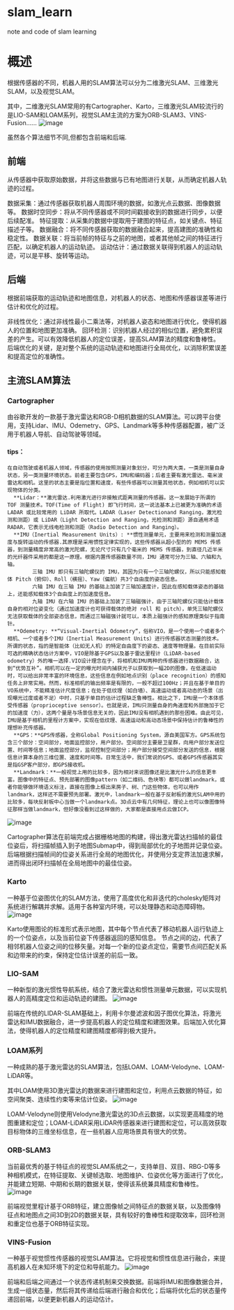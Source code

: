 # slam_learn
note and code of slam learning



# 概述
根据传感器的不同，机器人用的SLAM算法可以分为二维激光SLAM、三维激光SLAM，以及视觉SLAM。

其中，二维激光SLAM常用的有Cartographer、Karto，三维激光SLAM较流行的是LIO-SAM和LOAM系列，视觉SLAM主流的方案为ORB-SLAM3、VINS-Fusion……
![image](https://github.com/wangdada-love/slam_learn/assets/80090934/2db417d7-178f-4419-897a-7595713b6dd4)

虽然各个算法细节不同,但都包含前端和后端.
## 前端
从传感器中获取原始数据，并将这些数据与已有地图进行关联，从而确定机器人轨迹的过程。

数据采集：通过传感器获取机器人周围环境的数据，如激光点云数据、图像数据等。
数据时空同步：将从不同传感器或不同时间戳接收到的数据进行同步，以便后续配准。
特征提取：从采集的数据中提取用于建图的特征点，如关键点、特征描述子等。
数据融合：将不同传感器获取的数据融合起来，提高建图的准确性和稳定性。
数据关联：将当前帧的特征与之前的地图，或者其他帧之间的特征进行匹配，以确定机器人的运动轨迹。
运动估计：通过数据关联得到机器人的运动轨迹，可以是平移、旋转等运动。

## 后端
根据前端获取的运动轨迹和地图信息，对机器人的状态、地图和传感器误差等进行估计和优化的过程。

非线性优化：通过非线性最小二乘法等，对机器人姿态和地图进行优化，使得机器人的位置和地图更加准确。
回环检测：识别机器人经过的相似位置，避免累积误差的产生。可以有效降低机器人的定位误差，提高SLAM算法的精度和鲁棒性。
后端优化的关键，是对整个系统的运动轨迹和地图进行全局优化，以消除积累误差和提高定位的准确性。

## 主流SLAM算法
### Cartographer
由谷歌开发的一款基于激光雷达和RGB-D相机数据的SLAM算法。可以跨平台使用，支持Lidar、IMU、Odemetry、GPS、Landmark等多种传感器配置，被广泛用于机器人导航、自动驾驶等领域。

#### tips：
```text
在自动驾驶或者机器人领域，传感器的使用按照测量对象划分，可分为两大类，一类是测量自身状态，另一类测量环境状态。前者主要包含GPS，IMU和编码器；后者主要有激光雷达、毫米波雷达和相机。这里的状态主要是指位置和速度，有些传感器可以测量其他状态，例如相机可以实现物体的分类。
  **Lidar：**激光雷达.利用激光进行非接触式距离测量的传感器。这一发展始于所谓的 TOF 测量技术。TOF(Time of Flight) 即飞行时间，这一说法基本上已被更为准确的术语 LADAR 或比较常用的 LiDAR 所取代。LADAR（Laser Detectionand Ranging，激光检测和测距）或 LiDAR（Light Detection and Ranging，光检测和测距）源自通用术语 RADAR，它表示无线电检测和测距（Radio Detection and Ranging）。
  **IMU（Inertial Measurement Units）: **惯性测量单元，主要用来检测和测量加速度与旋转运动的传感器.其原理是采用惯性定律实现的，这些传感器从超小型的的 MEMS 传感器，到测量精度非常高的激光陀螺，无论尺寸只有几个毫米的 MEMS 传感器，到直径几近半米的光纤器件采用的都是这一原理。根据内置传感器数量不同，IMU 通常可分为三轴、六轴和九轴。
        三轴 IMU 即只有三轴陀螺仪的 IMU，其因为只有一个三轴陀螺仪，所以只能感知载体 Pitch（俯仰）、Roll（横摇）、Yaw（偏航）共3个自由度的姿态信息。
        六轴 IMU 在三轴 IMU 的基础上加装了三轴加速度计，因此在感知载体姿态的基础上，还能感知载体3个自由度上的加速度信息。
        九轴 IMU 在六轴 IMU 的基础上加装了三轴磁强计，由于三轴陀螺仪只能估计载体自身的相对位姿变化（通过加速度计也可获得载体的绝对 roll 和 pitch），单凭三轴陀螺仪无法获取载体的全部姿态信息，而通过三轴磁强计就可以，本质上磁强计的感知原理类似于指南针。
  **Odemetry: **“Visual-Inertial Odometry“，俗称VIO，是一个使用一个或者多个相机、一个或者多个IMU（Inertial Measurement Units）进行传感器状态测量的技术。所谓的状态，指的是智能体（比如无人机）的特定自由度下的姿态、速度等物理量。在目前实际可选的精确状态估计方案中，VIO是除基于GPS以及基于雷达里程计（LiDAR-based odometry）外的唯一选择.VIO设计理念在于，将相机和IMU两种的传感器进行数据融合，达到“优势互补”。相机可以在一定的曝光时间内捕获光子以获取到一幅2D的图像，在低速运动时，可以给出非常丰富的环境信息，这些信息在例如地点识别（place recognition）的感知任务上非常实用。然而，标准相机的输出频率是有限的，一般不超过100Hz；并且在基于单目的VO系统中，不能精准估计尺度信息；在处于低纹理（如白墙）、高速运动或者高动态的场景（出现曝光过度或者不足）中时，只基于单目的估计过程缺乏鲁棒性。相比之下，IMU是一个本体感受传感器（proprioceptive sensor）。也就是说，IMU只测量自身的角速度和外部施加于它的加速度（力），这两个量是与场景信息无关的，因此IMU没有相机遇到的那些困难。由此可见，IMU是基于相机的里程计方案中，实现在低纹理、高速运动和高动态场景中保持估计的鲁棒性的理想补充传感器。
  **GPS：**GPS传感器，全称Global Positioning System，源自美国军方。GPS系统包含三个部分：空间部分，地面监控部分，用户部分。空间部分主要是卫星群，向用户部分发送位置、时间等信息；地面监控部分，监视控制空间部分；用户部分接受空间部分发送的信息，根据信息计算本身的三维位置、速度和时间等。日常生活中，我们常说的GPS、或者GPS传感器其实是指GSP客户部分，即GPS接收机。
  **Landmark：**一般视觉上用的比较多，因为相对来说图像还是比激光什么的信息更丰富。图像中的特征点、预先部署的图像pattern（如二维码、色块等）都可以做landmark，或者你能够做环境语义标注，直接在图像上框出来房子、树、门这些物体，也可以用作landmark，这样还不需要预先部署。激光中，landmark一般在基于反射板的激光SLAM中用的比较多，每块反射板中心当做一个landmark点。3D点云中有几何特征，理论上也可以像图像特征那样当做landmark，但好像没看到过这样做的，大家都是直接用点云做ICP。
```

![image](https://github.com/wangdada-love/slam_learn/assets/80090934/059cc363-363e-485f-85b4-b5b24a039953)

Cartographer算法在前端完成占据栅格地图的构建，得出激光雷达扫描帧的最佳位姿后，将扫描帧插入到子地图Submap中，得到局部优化的子地图并记录位姿。
后端根据扫描帧间的位姿关系进行全局的地图优化，并使用分支定界法加速求解，进而得出闭环扫描帧在全局地图中的最佳位姿。

### Karto
一种基于位姿图优化的SLAM方法，使用了高度优化和非迭代的cholesky矩阵对系统进行解耦并求解。适用于各种室内环境，可以处理静态和动态障碍物。
![image](https://github.com/wangdada-love/slam_learn/assets/80090934/ccd2f7fb-b277-4bd5-9259-b87820b460c8)

Karto使用图论的标准形式表示地图，其中每个节点代表了移动机器人运行轨迹上的一个位姿点，以及当前位姿下传感器返回的感知信息。
节点之间的边，代表了相邻机器人位姿之间的位移矢量。对每一个新的位姿点定位，需要节点间匹配关系和边带来的约束，保持定位估计误差的前后一致。

### LIO-SAM
一种新型的激光惯性导航系统，结合了激光雷达和惯性测量单元数据，可以实现机器人的高精度定位和运动轨迹的建图。
![image](https://github.com/wangdada-love/slam_learn/assets/80090934/90624254-6d26-4f21-998a-bad87cf6d17b)

前端在传统的LIDAR-SLAM基础上，利用卡尔曼滤波和因子图优化算法，将激光雷达和IMU数据融合，进一步提高机器人的定位精度和建图效果。后端加入优化算法，使得机器人的定位精度和建图精度都得到极大提升。

### LOAM系列
一种成熟的基于激光雷达的SLAM算法，包括LOAM、LOAM-Velodyne、LOAM-LiDAR等。

其中LOAM使用3D激光雷达的数据来进行建图和定位，利用点云数据的特征，如空间聚类、连续性约束等来估计位姿。
![image](https://github.com/wangdada-love/slam_learn/assets/80090934/5a5bef40-b5f5-4f6f-bbd5-972fab4e0008)

LOAM-Velodyne则使用Velodyne激光雷达的3D点云数据，以实现更高精度的地图重建和定位；LOAM-LiDAR采用LiDAR传感器来进行建图和定位，可以高效获取目标物体的三维坐标信息，在一些机器人应用场景具有很大的优势。

### ORB-SLAM3
当前最优秀的基于特征点的视觉SLAM系统之一，支持单目、双目、RBG-D等多种相机模式，在特征提取、关键帧选取、地图维护、位姿优化等方面进行了优化，并能建立短期、中期和长期的数据关联，使得该系统兼具精度和鲁棒性。
![image](https://github.com/wangdada-love/slam_learn/assets/80090934/694dc6c0-8075-4f9f-b249-8a27398405a3)

前端视觉里程计基于ORB特征，建立图像帧之间特征点的数据关联，以及图像特征点和地图点之间3D到2D的数据关联，具有较好的鲁棒性和提取效率，回环检测和重定位也基于ORB特征实现。

### VINS-Fusion
一种基于视觉惯性传感器的视觉SLAM算法。它将视觉和惯性信息进行融合，来提高机器人在未知环境下的定位和导航能力。
![image](https://github.com/wangdada-love/slam_learn/assets/80090934/fcdedd51-f4ac-4e50-aa26-029696efa110)

前端和后端之间通过一个状态传递机制来交换数据。前端将IMU和图像数据合并，生成一组状态量，然后将其传递给后端进行融合和优化；后端将优化后的状态量传递回前端，以便更新机器人的运动估计。
